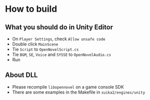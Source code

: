 How to build
============

## What you should do in Unity Editor
* On `Player Settings`, check `Allow unsafe code`
* Double click `MainScene`
* Tie `Script` to `OpenNovelScript.cs`
* Tie `BGM`, `SE`, `Voice` and `SYSSE` to `OpenNovelAudio.cs`
* Run

## About DLL
* Please recompile `libopennovel` on a game console SDK
* There are some examples in the Makefile in `suika2/engines/unity`
